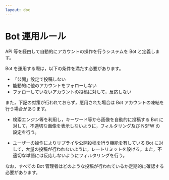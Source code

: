 ```yaml
---
layout: doc
---
```


# Bot 運用ルール

API 等を経由して自動的にアカウントの操作を行うシステムを Bot と定義します。

Bot を運用する際は，以下の条件を満たす必要があります。
- 「公開」設定で投稿しない
- 能動的に他のアカウントをフォローしない
- フォローしていないアカウントの投稿に対して，反応しない

また，下記の対策が行われておらず，悪用された場合は Bot アカウントの凍結を行う場合があります。

- 検索エンジン等を利用し，キーワード等から画像を自動的に投稿する Bot に対して，不適切な画像を表示しないように，フィルタリング及び NSFW の設定を行う。

- ユーザーの操作によりリプライや公開投稿を行う機能を有している Bot に対して，大量の投稿が行われないように，レートリミットを設ける。また，不適切な単語には反応しないようにフィルタリングを行う。

なお，すべての Bot 管理者はどのような投稿が行われているか定期的に確認する必要があります。

